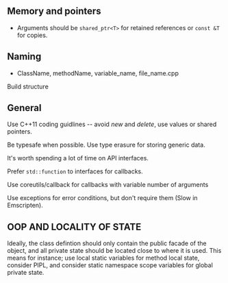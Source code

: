 
## Memory and pointers

* Arguments should be `shared_ptr<T>` for retained references or `const &T` for copies.

## Naming

* ClassName, methodName, variable_name, file_name.cpp

Build structure

## General

Use C++11 coding guidlines -- avoid *new* and *delete*, use values or shared pointers.

Be typesafe when possible. Use type erasure for storing generic data.

It's worth spending a lot of time on API interfaces.

Prefer `std::function` to interfaces for callbacks.

Use coreutils/callback for callbacks with variable number of arguments

Use exceptions for error conditions, but don't require them (Slow in Emscripten).

## OOP AND LOCALITY OF STATE

Ideally, the class defintion should only contain the public facade of the object, and all private state should be located close to where it is used. This means for instance; use local static variables for method local state, consider PIPL, and consider static namespace scope variables for global private state.
  